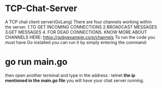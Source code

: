 # TCP-Chat-Server
A TCP chat client server(GoLang)
There are four channels working within the server.
1.TO GET INCOMING CONNECTIONS
2.BROADCAST MESSAGES
3.GET MESSAGES
4. FOR DEAD CONNECTIONS.
KNOW MORE ABOUT CHANNELS HERE: https://gobyexample.com/channels
To run the code you must have Go installed
you can run it by simply entering the command:
# go run main.go
then open another terminal and type in the address : telnet **the ip mentioned in the main.go file**
you will have your chat server running.
